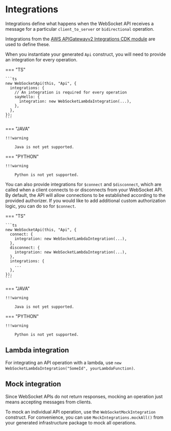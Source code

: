 # Integrations

Integrations define what happens when the WebSocket API receives a message for a particular `client_to_server` or `bidirectional` operation.

Integrations from the [AWS APIGatewayv2 Integrations CDK module](https://docs.aws.amazon.com/cdk/api/v2/docs/aws-cdk-lib.aws_apigatewayv2_integrations-readme.html#websocket-apis) are used to define these.

When you instantiate your generated `Api` construct, you will need to provide an integration for every operation.

=== "TS"

    ```ts
    new WebSocketApi(this, "Api", {
      integrations: {
        // An integration is required for every operation
        sayHello: {
          integration: new WebSocketLambdaIntegration(...),
        },
      },
    });
    ```

=== "JAVA"

    !!!warning

        Java is not yet supported.

=== "PYTHON"

    !!!warning

        Python is not yet supported.

You can also provide integrations for `$connect` and `$disconnect`, which are called when a client connects to or disconnects from your WebSocket API. By default, the API will allow connections to be established according to the provided authorizer. If you would like to add additional custom authorization logic, you can do so for `$connect`.

=== "TS"

    ```ts
    new WebSocketApi(this, "Api", {
      connect: {
        integration: new WebSocketLambdaIntegration(...),
      },
      disconnect: {
        integration: new WebSocketLambdaIntegration(...),
      },
      integrations: {
        ...
      },
    });
    ```

=== "JAVA"

    !!!warning

        Java is not yet supported.

=== "PYTHON"

    !!!warning

        Python is not yet supported.

## Lambda integration

For integrating an API operation with a lambda, use `new WebSocketLambdaIntegration("SomeId", yourLambdaFunction)`.

## Mock integration

Since WebSocket APIs do not return responses, mocking an operation just means accepting messages from clients.

To mock an individual API operation, use the `WebSocketMockIntegration` construct. For convenience, you can use `MockIntegrations.mockAll()` from your generated infrastructure package to mock all operations.
